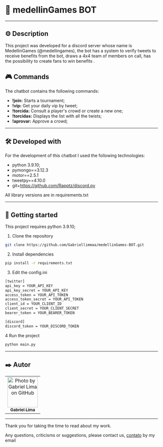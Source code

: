 # 🤖 medellinGames BOT

---


## ⚙️ Description

This project was developed for a discord server whose name is MedellinGames (@medellingames), the bot has a system to verify tweets to receive benefits from the bot, draws a 4x4 team of members on call, has the possibility to create fans to win benefits .

## 🎮 Commands

The chatbot contains the following commands:

- **!join:** Starts a tournament;
- **!vip:** Get your daily vip by tweet;
- **!torcida:** Consult a player's crowd or create a new one;
- **!torcidas:** Displays the list with all the twists;
- **!aprovar:** Approve a crowd;

---

## 🛠️ Developed with

For the development of this chatbot I used the following technologies:

- python 3.9.10;
- pymongo==3.12.3
- motor==2.5.1
- tweetpy==4.10.0
- git+https://github.com/Rapptz/discord.py

All library versions are in requirements.txt

---
## 🔧 Getting started

This project requires python 3.9.10;

1. Clone the repository
```bash
git clone https://github.com/Gabriellimmaa/medellinGames-BOT.git
```

2. Install dependencies

```bash
pip install -r requirements.txt
```

3. Edit the config.ini

```bash
[twitter]
api_key = YOUR_API_KEY
api_key_secret = YOUR_API_KEY
access_token = YOUR_API_TOKEN
access_token_secret = YOUR_API_TOKEN
client_id = YOUR_CLIENT_ID
client_secret = YOUR_CLIENT_SECRET
bearer_token = YOUR_BEARER_TOKEN

[discord]
discord_token = YOUR_DISCORD_TOKEN
```

4 Run the project
```bash
python main.py
```

---

## ✒️ Autor

<table>
  <tr>
    <td align="center">
      <a href="https://github.com/Gabriellimmaa">
        <img src="https://avatars3.githubusercontent.com/u/42157830" width="100px;" alt="Photo by Gabriel Lima on GitHub"/><br>
        <sub>
          <b>Gabriel Lima</b>
        </sub>
      </a>
    </td>
  </tr>
</table>

---

Thank you for taking the time to read about my work.

Any questions, criticisms or suggestions, please contact us, <a href="mailto:gabriellimamoraes@gmail.com/">contato</a> by my email
